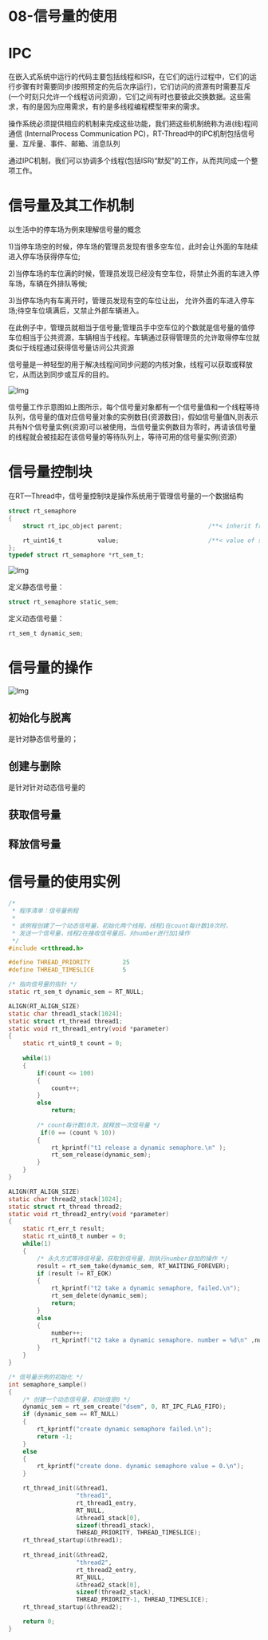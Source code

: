 # 08-信号量的使用

# IPC
在嵌入式系统中运行的代码主要包括线程和ISR，在它们的运行过程中，它们的运行步骤有时需要同步(按照预定的先后次序运行)，它们访问的资源有时需要互斥(一个时刻只允许一个线程访问资源)，它们之间有时也要彼此交换数据。这些需求，有的是因为应用需求，有的是多线程编程模型带来的需求。

操作系统必须提供相应的机制来完成这些功能，我们把这些机制统称为进(线)程间通信 (InternalProcess Communication PC)，RT-Thread中的IPC机制包括信号量、互斥量、事件、邮箱、消息队列

通过IPC机制，我们可以协调多个线程(包括ISR)“默契”的工作，从而共同成一个整项工作。


# 信号量及其工作机制
以生活中的停车场为例来理解信号量的概念

1)当停车场空的时候，停车场的管理员发现有很多空车位，此时会让外面的车陆续进入停车场获得停车位;

2)当停车场的车位满的时候，管理员发现已经没有空车位，将禁止外面的车进入停车场，车辆在外排队等候;

3)当停车场内有车离开时，管理员发现有空的车位让出， 允许外面的车进入停车场;待空车位填满后，又禁止外部车辆进入。

在此例子中，管理员就相当于信号量;管理员手中空车位的个数就是信号量的值停车位相当于公共资源，车辆相当于线程。车辆通过获得管理员的允许取得停车位就类似于线程通过获得信号量访问公共资源


信号量是一种轻型的用于解决线程间同步问题的内核对象，线程可以获取或释放它，从而达到同步或互斥的目的。

![Img](/00-嵌入式软件工程师/05-RT_Thread/02-RT_Thread官方入门教程/08-信号量的使用/FILES/08-信号量的使用.md/img-20230420213416.png)


信号量工作示意图如上图所示，每个信号量对象都有一个信号量值和一个线程等待队列，信号量的值对应信号量对象的实例数目(资源数目)，假如信号量值N,则表示共有N个信号量实例(资源)可以被使用，当信号量实例数目为零时，再请该信号量的线程就会被挂起在该信号量的等待队列上，等待可用的信号量实例(资源）

# 信号量控制块

在RT—Thread中，信号量控制块是操作系统用于管理信号量的一个数据结构

```C
struct rt_semaphore
{
    struct rt_ipc_object parent;                        /**< inherit from ipc_object */

    rt_uint16_t          value;                         /**< value of semaphore. */
};
typedef struct rt_semaphore *rt_sem_t;
```

![Img](/00-嵌入式软件工程师/05-RT_Thread/02-RT_Thread官方入门教程/08-信号量的使用/FILES/08-信号量的使用.md/img-20230420215808.png)

定义静态信号量：
```C
struct rt_semaphore static_sem;
```

定义动态信号量：
```C
rt_sem_t dynamic_sem;
```


# 信号量的操作

![Img](/00-嵌入式软件工程师/05-RT_Thread/02-RT_Thread官方入门教程/08-信号量的使用/FILES/08-信号量的使用.md/img-20230420220140.png)


## 初始化与脱离

是针对静态信号量的；


## 创建与删除

是针对针对动态信号量的

## 获取信号量

## 释放信号量

# 信号量的使用实例


```C
/*
 * 程序清单：信号量例程
 *
 * 该例程创建了一个动态信号量，初始化两个线程，线程1在count每计数10次时，
 * 发送一个信号量，线程2在接收信号量后，对number进行加1操作
 */
#include <rtthread.h>

#define THREAD_PRIORITY         25
#define THREAD_TIMESLICE        5

/* 指向信号量的指针 */
static rt_sem_t dynamic_sem = RT_NULL;

ALIGN(RT_ALIGN_SIZE)
static char thread1_stack[1024];
static struct rt_thread thread1;
static void rt_thread1_entry(void *parameter)
{
    static rt_uint8_t count = 0;
  
    while(1)
    {
        if(count <= 100)
        {
            count++;           
        }
        else
            return; 
        
        /* count每计数10次，就释放一次信号量 */
         if(0 == (count % 10))
        {
            rt_kprintf("t1 release a dynamic semaphore.\n" ); 
            rt_sem_release(dynamic_sem);            
        }
    }
}

ALIGN(RT_ALIGN_SIZE)
static char thread2_stack[1024];
static struct rt_thread thread2;
static void rt_thread2_entry(void *parameter)
{
    static rt_err_t result;
    static rt_uint8_t number = 0;
    while(1)
    {
        /* 永久方式等待信号量，获取到信号量，则执行number自加的操作 */
        result = rt_sem_take(dynamic_sem, RT_WAITING_FOREVER);
        if (result != RT_EOK)
        {        
            rt_kprintf("t2 take a dynamic semaphore, failed.\n");
            rt_sem_delete(dynamic_sem);
            return;
        }
        else
        {      
            number++;             
            rt_kprintf("t2 take a dynamic semaphore. number = %d\n" ,number);                        
        }
    }   
}

/* 信号量示例的初始化 */
int semaphore_sample()
{
    /* 创建一个动态信号量，初始值是0 */
    dynamic_sem = rt_sem_create("dsem", 0, RT_IPC_FLAG_FIFO);
    if (dynamic_sem == RT_NULL)
    {
        rt_kprintf("create dynamic semaphore failed.\n");
        return -1;
    }
    else
    {
        rt_kprintf("create done. dynamic semaphore value = 0.\n");
    }

    rt_thread_init(&thread1,
                   "thread1",
                   rt_thread1_entry,
                   RT_NULL,
                   &thread1_stack[0],
                   sizeof(thread1_stack), 
                   THREAD_PRIORITY, THREAD_TIMESLICE);
    rt_thread_startup(&thread1);
                   
    rt_thread_init(&thread2,
                   "thread2",
                   rt_thread2_entry,
                   RT_NULL,
                   &thread2_stack[0],
                   sizeof(thread2_stack), 
                   THREAD_PRIORITY-1, THREAD_TIMESLICE);
    rt_thread_startup(&thread2);

    return 0;
}
```






















